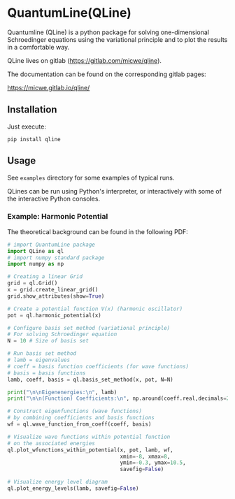 # QuantumLine(QLine)

Quantumline (QLine) is a python package for solving one-dimensional Schroedinger equations 
using the variational principle and to plot the results in a comfortable way.

QLine lives on gitlab (https://gitlab.com/micwe/qline).

The documentation can be found on the corresponding gitlab pages:

https://micwe.gitlab.io/qline/


## Installation

Just execute:

 `pip install qline`

## Usage

See `examples` directory for some examples of typical runs.

QLines can be run using Python's interpreter, or interactively with
some of the interactive Python consoles.

### Example: Harmonic Potential

The theoretical background can be found in the following PDF:

```python
# import QuantumLine package
import QLine as ql
# import numpy standard package
import numpy as np

# Creating a linear Grid
grid = ql.Grid()
x = grid.create_linear_grid()
grid.show_attributes(show=True)

# Create a potential function V(x) (harmonic oscillator)
pot = ql.harmonic_potential(x)

# Configure basis set method (variational principle) 
# For solving Schroedinger equation
N = 10 # Size of basis set

# Run basis set method
# lamb = eigenvalues
# coeff = basis function coefficients (for wave functions)
# basis = basis functions
lamb, coeff, basis = ql.basis_set_method(x, pot, N=N)

print("\n\nEigenenergies:\n", lamb)
print("\n\n(Function) Coefficients:\n", np.around(coeff.real,decimals=2))

# Construct eigenfunctions (wave functions) 
# by combining coefficients and basis functions
wf = ql.wave_function_from_coeff(coeff, basis)

# Visualize wave functions within potential function
# on the associated energies
ql.plot_wfunctions_within_potential(x, pot, lamb, wf,
                                    xmin=-8, xmax=8,
                                    ymin=-0.3, ymax=10.5,
                                    savefig=False)

# Visualize energy level diagram
ql.plot_energy_levels(lamb, savefig=False)
```
